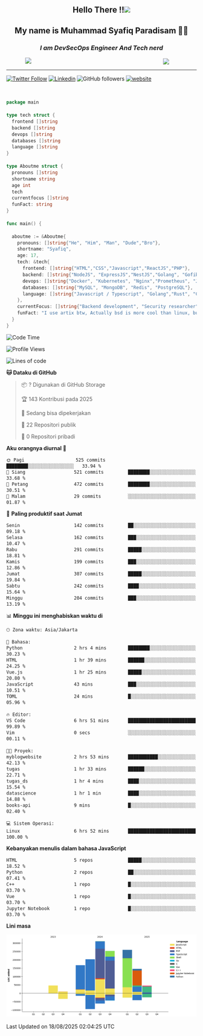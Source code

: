 <h2 align="center">

Hello There !!<img src="https://media.giphy.com/media/12oufCB0MyZ1Go/giphy.gif" width="50"></h2>

<h2 align="center">My name is Muhammad Syafiq Paradisam 👋👋</h2>

<h3 align="center"><em>I am DevSecOps Engineer And Tech nerd
</em></h3>

<img align="left" style="margin-left: 50px" src="https://static.zerochan.net/Alina.Clover.1024.4345060.webp" width="315"/>

<img align="center" style="margin-left: 50px" src="https://i.pinimg.com/736x/69/82/aa/6982aafd816ea48f48d0639c7797915c.jpg" width=250/>

<hr/>

[![Twitter Follow](https://img.shields.io/twitter/follow/misteranmol?label=Follow)](https://x.com/FikkzOutfit)
[![Linkedin](https://img.shields.io/badge/-syafiq-blue?style=square&logo=Linkedin&logoColor=white&link=https://www.linkedin.com/in/syafiq-paradisam/)](https://id.linkedin.com/in/syafiq-paradisam-b72749258)
![GitHub followers](https://img.shields.io/github/followers/syafiqparadisam?label=Follower&style=social)
[![website](https://img.shields.io/badge/Website-46a2f1.svg?&style=flat-square&logo=Google-Chrome&logoColor=white&link=https://anmolsingh.me/)](https://syafiq-paradisam.my.id)

<br/>

```go
package main

type tech struct {
  frontend []string
  backend []string
  devops []string
  databases []string
  language []string
}

type Aboutme struct {
  pronouns []string
  shortname string
  age int
  tech
  currentfocus []string
  funFact: string
}

func main() {

  aboutme := &Aboutme{
    pronouns: []string{"He", "Him", "Man", "Dude","Bro"},
    shortname: "Syafiq",
    age: 17,
    tech: &tech{
      frontend: []string{"HTML","CSS","Javascript","ReactJS","PHP"},
      backend: []string{"NodeJS", "ExpressJS","NestJS","Golang", "Gofiber", "Actixweb", "PHP", "Laravel", "Flask"},
      devops: []string{"Docker", "Kubernetes", "Nginx","Prometheus", "Jaeger", "Grafana", "Linux", "CI / CD"},
      databases: []string{"MySQL", "MongoDB", "Redis", "PostgreSQL"},
      language: []string{"Javascript / Typescript", "Golang","Rust", "C", "PHP","C++"}
    },
    currentFocus: []string{"Backend development", "Security researcher", "Blue team security","DevSecOps engineer"},
    funFact: "I use artix btw, Actually bsd is more cool than linux, but i can't use it because software issue, I am weaboo but not too much"
  }
}

```

<!--START_SECTION:waka-->
![Code Time](http://img.shields.io/badge/Code%20Time-409%20hrs%2044%20mins-blue)

![Profile Views](http://img.shields.io/badge/Profil%20dilihat-0-blue)

![Lines of code](https://img.shields.io/badge/Sejak%20Hello%20World%20aku%20telah%20menulis-1.4%20million%20baris%20kode-blue)

**🐱 Dataku di GitHub** 

> 📦 ? Digunakan di GitHub Storage 
 > 
> 🏆 143 Kontribusi pada 2025
 > 
> 💼 Sedang bisa dipekerjakan
 > 
> 📜 22 Repositori publik 
 > 
> 🔑 0 Repositori pribadi 
 > 
**Aku orangnya diurnal 🐤** 

```text
🌞 Pagi                   525 commits         ████████░░░░░░░░░░░░░░░░░   33.94 % 
🌆 Siang                  521 commits         ████████░░░░░░░░░░░░░░░░░   33.68 % 
🌃 Petang                 472 commits         ████████░░░░░░░░░░░░░░░░░   30.51 % 
🌙 Malam                  29 commits          ░░░░░░░░░░░░░░░░░░░░░░░░░   01.87 % 
```
📅 **Paling produktif saat Jumat** 

```text
Senin                    142 commits         ██░░░░░░░░░░░░░░░░░░░░░░░   09.18 % 
Selasa                   162 commits         ███░░░░░░░░░░░░░░░░░░░░░░   10.47 % 
Rabu                     291 commits         █████░░░░░░░░░░░░░░░░░░░░   18.81 % 
Kamis                    199 commits         ███░░░░░░░░░░░░░░░░░░░░░░   12.86 % 
Jumat                    307 commits         █████░░░░░░░░░░░░░░░░░░░░   19.84 % 
Sabtu                    242 commits         ████░░░░░░░░░░░░░░░░░░░░░   15.64 % 
Minggu                   204 commits         ███░░░░░░░░░░░░░░░░░░░░░░   13.19 % 
```


📊 **Minggu ini menghabiskan waktu di** 

```text
🕑︎ Zona waktu: Asia/Jakarta

💬 Bahasa: 
Python                   2 hrs 4 mins        ████████░░░░░░░░░░░░░░░░░   30.23 % 
HTML                     1 hr 39 mins        ██████░░░░░░░░░░░░░░░░░░░   24.25 % 
Vue.js                   1 hr 25 mins        █████░░░░░░░░░░░░░░░░░░░░   20.80 % 
JavaScript               43 mins             ███░░░░░░░░░░░░░░░░░░░░░░   10.51 % 
TOML                     24 mins             █░░░░░░░░░░░░░░░░░░░░░░░░   05.96 % 

🔥 Editor: 
VS Code                  6 hrs 51 mins       █████████████████████████   99.89 % 
Vim                      0 secs              ░░░░░░░░░░░░░░░░░░░░░░░░░   00.11 % 

🐱‍💻 Proyek: 
myblogwebsite            2 hrs 53 mins       ███████████░░░░░░░░░░░░░░   42.13 % 
tugas                    1 hr 33 mins        ██████░░░░░░░░░░░░░░░░░░░   22.71 % 
tugas_ds                 1 hr 4 mins         ████░░░░░░░░░░░░░░░░░░░░░   15.54 % 
datascience              1 hr 1 min          ████░░░░░░░░░░░░░░░░░░░░░   14.88 % 
books-api                9 mins              █░░░░░░░░░░░░░░░░░░░░░░░░   02.40 % 

💻 Sistem Operasi: 
Linux                    6 hrs 52 mins       █████████████████████████   100.00 % 
```

**Kebanyakan menulis dalam bahasa JavaScript** 

```text
HTML                     5 repos             █████░░░░░░░░░░░░░░░░░░░░   18.52 % 
Python                   2 repos             ██░░░░░░░░░░░░░░░░░░░░░░░   07.41 % 
C++                      1 repo              █░░░░░░░░░░░░░░░░░░░░░░░░   03.70 % 
Vue                      1 repo              █░░░░░░░░░░░░░░░░░░░░░░░░   03.70 % 
Jupyter Notebook         1 repo              █░░░░░░░░░░░░░░░░░░░░░░░░   03.70 % 
```



**Lini masa**

![Lines of Code chart](https://raw.githubusercontent.com/syafiqparadisam/syafiqparadisam/master/assets/bar_graph.png)


 Last Updated on 18/08/2025 02:04:25 UTC
<!--END_SECTION:waka-->
